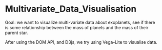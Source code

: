 # Multivariate_Data_Visualisation

Goal: we want to visualize multi-variate data about exoplanets, see if there is some relationship between 
the mass of planets and the mass of their parent star.

After using the DOM API, and D3js, we try using Vega-Lite to visualise data.
